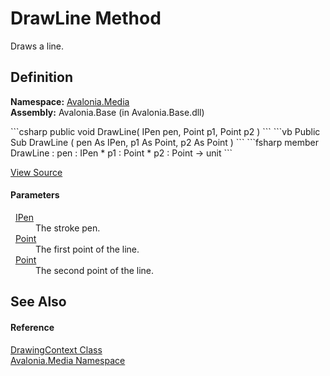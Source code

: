 # DrawLine Method


Draws a line.



## Definition
**Namespace:** <a href="N_Avalonia_Media">Avalonia.Media</a>  
**Assembly:** Avalonia.Base (in Avalonia.Base.dll)

<Tabs groupId="api-code-preview">
<TabItem value="csharp" label="C#">
```csharp
public void DrawLine(
	IPen pen,
	Point p1,
	Point p2
)
```
</TabItem>
<TabItem value="vb" label="VB">
```vb
Public Sub DrawLine ( 
	pen As IPen,
	p1 As Point,
	p2 As Point
)
```
</TabItem>
<TabItem value="fsharp" label="F#">
```fsharp
member DrawLine : 
        pen : IPen * 
        p1 : Point * 
        p2 : Point -> unit 
```
</TabItem>
</Tabs>



<a href="https://github.com/AvaloniaUI/Avalonia/tree/master/src/Avalonia.Base/Media/DrawingContext.cs#L79" title="View the source code">View Source</a>



#### Parameters
<dl><dt>  <a href="T_Avalonia_Media_IPen">IPen</a></dt><dd>The stroke pen.</dd><dt>  <a href="T_Avalonia_Point">Point</a></dt><dd>The first point of the line.</dd><dt>  <a href="T_Avalonia_Point">Point</a></dt><dd>The second point of the line.</dd></dl>

## See Also


#### Reference
<a href="T_Avalonia_Media_DrawingContext">DrawingContext Class</a>  
<a href="N_Avalonia_Media">Avalonia.Media Namespace</a>  

